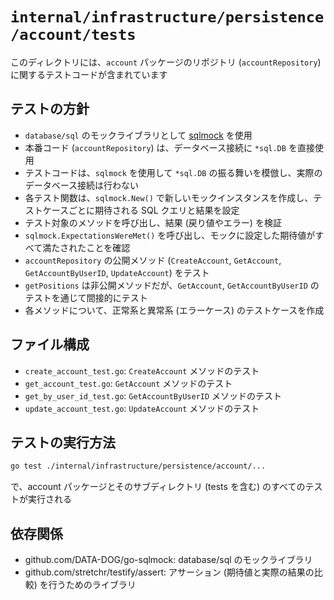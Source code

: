 # `internal/infrastructure/persistence/account/tests`

このディレクトリには、`account` パッケージのリポジトリ (`accountRepository`) に関するテストコードが含まれています

## テストの方針

*   `database/sql` のモックライブラリとして [sqlmock](https://github.com/DATA-DOG/go-sqlmock) を使用
*   本番コード (`accountRepository`) は、データベース接続に `*sql.DB` を直接使用
*   テストコードは、`sqlmock` を使用して `*sql.DB` の振る舞いを模倣し、実際のデータベース接続は行わない
*   各テスト関数は、`sqlmock.New()` で新しいモックインスタンスを作成し、テストケースごとに期待される SQL クエリと結果を設定
*   テスト対象のメソッドを呼び出し、結果 (戻り値やエラー) を検証
*   `sqlmock.ExpectationsWereMet()` を呼び出し、モックに設定した期待値がすべて満たされたことを確認
*   `accountRepository` の公開メソッド (`CreateAccount`, `GetAccount`, `GetAccountByUserID`, `UpdateAccount`) をテスト
*   `getPositions` は非公開メソッドだが、`GetAccount`, `GetAccountByUserID` のテストを通じて間接的にテスト
*   各メソッドについて、正常系と異常系 (エラーケース) のテストケースを作成

## ファイル構成

*   `create_account_test.go`: `CreateAccount` メソッドのテスト
*   `get_account_test.go`: `GetAccount` メソッドのテスト
*   `get_by_user_id_test.go`: `GetAccountByUserID` メソッドのテスト
*   `update_account_test.go`: `UpdateAccount` メソッドのテスト

## テストの実行方法

```bash
go test ./internal/infrastructure/persistence/account/...
```
で、account パッケージとそのサブディレクトリ (tests を含む) のすべてのテストが実行される

## 依存関係

*  github.com/DATA-DOG/go-sqlmock: database/sql のモックライブラリ
*  github.com/stretchr/testify/assert: アサーション (期待値と実際の結果の比較) を行うためのライブラリ